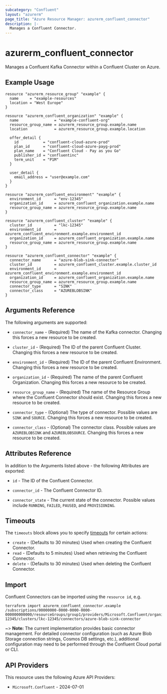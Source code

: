 ```yaml
---
subcategory: "Confluent"
layout: "azurerm"
page_title: "Azure Resource Manager: azurerm_confluent_connector"
description: |-
  Manages a Confluent Connector.
---
```


# azurerm_confluent_connector

Manages a Confluent Kafka Connector within a Confluent Cluster on Azure.

## Example Usage

```hcl
resource "azurerm_resource_group" "example" {
  name     = "example-resources"
  location = "West Europe"
}

resource "azurerm_confluent_organization" "example" {
  name                = "example-confluent-org"
  resource_group_name = azurerm_resource_group.example.name
  location            = azurerm_resource_group.example.location

  offer_detail {
    id           = "confluent-cloud-azure-prod"
    plan_id      = "confluent-cloud-azure-payg-prod"
    plan_name    = "Confluent Cloud - Pay as you Go"
    publisher_id = "confluentinc"
    term_unit    = "P1M"
  }

  user_detail {
    email_address = "user@example.com"
  }
}

resource "azurerm_confluent_environment" "example" {
  environment_id      = "env-12345"
  organization_id     = azurerm_confluent_organization.example.name
  resource_group_name = azurerm_resource_group.example.name
}

resource "azurerm_confluent_cluster" "example" {
  cluster_id          = "lkc-12345"
  environment_id      = azurerm_confluent_environment.example.environment_id
  organization_id     = azurerm_confluent_organization.example.name
  resource_group_name = azurerm_resource_group.example.name
}

resource "azurerm_confluent_connector" "example" {
  connector_name      = "azure-blob-sink-connector"
  cluster_id          = azurerm_confluent_cluster.example.cluster_id
  environment_id      = azurerm_confluent_environment.example.environment_id
  organization_id     = azurerm_confluent_organization.example.name
  resource_group_name = azurerm_resource_group.example.name
  connector_type      = "SINK"
  connector_class     = "AZUREBLOBSINK"
}
```

## Arguments Reference

The following arguments are supported:

* `connector_name` - (Required) The name of the Kafka connector. Changing this forces a new resource to be created.

* `cluster_id` - (Required) The ID of the parent Confluent Cluster. Changing this forces a new resource to be created.

* `environment_id` - (Required) The ID of the parent Confluent Environment. Changing this forces a new resource to be created.

* `organization_id` - (Required) The name of the parent Confluent Organization. Changing this forces a new resource to be created.

* `resource_group_name` - (Required) The name of the Resource Group where the Confluent Connector should exist. Changing this forces a new resource to be created.

* `connector_type` - (Optional) The type of connector. Possible values are `SINK` and `SOURCE`. Changing this forces a new resource to be created.

* `connector_class` - (Optional) The connector class. Possible values are `AZUREBLOBSINK` and `AZUREBLOBSOURCE`. Changing this forces a new resource to be created.

## Attributes Reference

In addition to the Arguments listed above - the following Attributes are exported:

* `id` - The ID of the Confluent Connector.

* `connector_id` - The Confluent Connector ID.

* `connector_state` - The current state of the connector. Possible values include `RUNNING`, `FAILED`, `PAUSED`, and `PROVISIONING`.

## Timeouts

The `timeouts` block allows you to specify [timeouts](https://developer.hashicorp.com/terraform/language/resources/configure#define-operation-timeouts) for certain actions:

* `create` - (Defaults to 30 minutes) Used when creating the Confluent Connector.
* `read` - (Defaults to 5 minutes) Used when retrieving the Confluent Connector.
* `delete` - (Defaults to 30 minutes) Used when deleting the Confluent Connector.

## Import

Confluent Connectors can be imported using the `resource id`, e.g.

```shell
terraform import azurerm_confluent_connector.example /subscriptions/00000000-0000-0000-0000-000000000000/resourceGroups/group1/providers/Microsoft.Confluent/organizations/org1/environments/env-12345/clusters/lkc-12345/connectors/azure-blob-sink-connector
```

~> **Note:** The current implementation provides basic connector management. For detailed connector configuration (such as Azure Blob Storage connection strings, Cosmos DB settings, etc.), additional configuration may need to be performed through the Confluent Cloud portal or CLI.

## API Providers
<!-- This section is generated, changes will be overwritten -->
This resource uses the following Azure API Providers:

* `Microsoft.Confluent` - 2024-07-01

